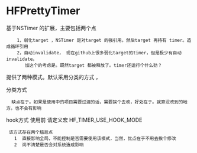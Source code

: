 # HFPrettyTimer
 
 基于NSTimer 的扩展，主要包括两个点
 
        1，弱化target ，NSTimer 是对target 的强引用。然后target 再持有 timer。造成循环引用
        2，自动invalidate， 现在github上很多弱化target的timer，但是极少有自动invalidate。
           加这个的考虑是。既然target 都被释放了。timer还运行个什么劲？
  
   提供了两种模式。默认采用分类的方式 ，
   
   分类方式
     
      缺点在于。如果是使用中的项目需要过渡的话，需要挨个去改，好处在于。就算没改到的地方。也不会有影响
      
   hook方式   使用前 请定义宏 HF_TIMER_USE_HOOK_MODE
   
     该方式存在两个尴尬点
       1  直接影响全局，不能控制是否需要使用该模式，当然，优点在于不用去挨个修改
       2  尚不清楚是否会对系统造成影响
       
       
   
   
